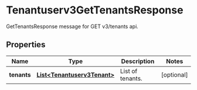 

# Tenantuserv3GetTenantsResponse

GetTenantsResponse message for GET v3/tenants api.

## Properties

| Name | Type | Description | Notes |
|------------ | ------------- | ------------- | -------------|
|**tenants** | [**List&lt;Tenantuserv3Tenant&gt;**](Tenantuserv3Tenant.md) | List of tenants. |  [optional] |




